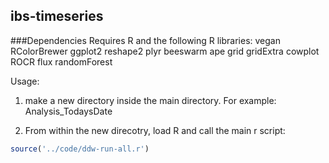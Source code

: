 ## ibs-timeseries

###Dependencies
Requires R and the following R libraries: 
vegan
RColorBrewer
ggplot2
reshape2
plyr
beeswarm
ape
grid
gridExtra
cowplot
ROCR
flux
randomForest

Usage:

1. make a new directory inside the main directory. For example: Analysis_TodaysDate

2. From within the new direcotry, load R and call the main r script:
```r
source('../code/ddw-run-all.r')
```
